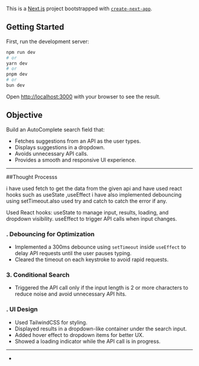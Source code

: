 This is a [Next.js](https://nextjs.org) project bootstrapped with [`create-next-app`](https://github.com/vercel/next.js/tree/canary/packages/create-next-app).

## Getting Started

First, run the development server:

```bash
npm run dev
# or
yarn dev
# or
pnpm dev
# or
bun dev
```

Open [http://localhost:3000](http://localhost:3000) with your browser to see the result.


##  Objective

Build an AutoComplete search field that:
- Fetches suggestions from an API as the user types.
- Displays suggestions in a dropdown.
- Avoids unnecessary API calls.
- Provides a smooth and responsive UI experience.

---


##Thought Processs

i have used fetch to get the data from the given api and have used react hooks such as useState ,useEffect
i have also implemented debouncing using setTimeout.also used try and catch to catch the error if any.

Used React hooks:
useState to manage input, results, loading, and dropdown visibility.
useEffect to trigger API calls when input changes.

### . Debouncing for Optimization
- Implemented a 300ms debounce using `setTimeout` inside `useEffect` to delay API requests until the user pauses typing.
- Cleared the timeout on each keystroke to avoid rapid requests.
### 3. Conditional Search
- Triggered the API call only if the input length is 2 or more characters to reduce noise and avoid unnecessary API hits.

### . UI Design
- Used TailwindCSS for styling.
- Displayed results in a dropdown-like container under the search input.
- Added hover effect to dropdown items for better UX.
- Showed a loading indicator while the API call is in progress.

---
- 
